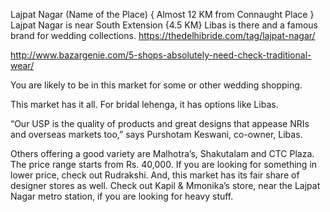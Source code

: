 Lajpat Nagar (Name of the Place) 
{ Almost 12 KM from Connaught Place } 
Lajpat Nagar is near South Extension {4.5 KM}
Libas is there and a famous brand for wedding collections.
https://thedelhibride.com/tag/lajpat-nagar/

http://www.bazargenie.com/5-shops-absolutely-need-check-traditional-wear/

You are likely to be in this market for some or other wedding shopping. 

This market has it all. For bridal lehenga, it has options like Libas. 

“Our USP is the quality of products and great designs that appease NRIs and overseas markets too,” says Purshotam Keswani, co-owner, Libas. 

Others offering a good variety are Malhotra’s, Shakutalam and CTC Plaza. The price range starts from Rs. 40,000. If you are looking for something in lower price, check out Rudrakshi. And, this market has its fair share of designer stores as well. Check out Kapil & Mmonika’s store, near the Lajpat Nagar metro station, if you are looking for heavy stuff.


